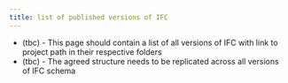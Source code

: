 ```yaml
---
title: list of published versions of IFC
---
```


* (tbc) - This page should contain a list of all versions of IFC with link to project path in their respective folders
* (tbc) - The agreed structure needs to be replicated across all versions of IFC schema


